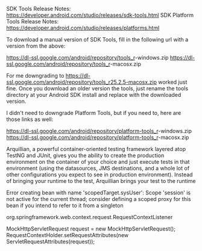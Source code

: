 SDK Tools Release Notes: https://developer.android.com/studio/releases/sdk-tools.html
SDK Platform Tools Release Notes: https://developer.android.com/studio/releases/platforms.html

To download a manual version of SDK Tools, fill in the following url with a version from the above:

https://dl-ssl.google.com/android/repository/tools_r<version>-windows.zip
https://dl-ssl.google.com/android/repository/tools_r<version>-macosx.zip

For me downgrading to https://dl-ssl.google.com/android/repository/tools_r25.2.5-macosx.zip worked just fine. Once you download an older version the tools, just rename the tools directory at your Android SDK install and replace with the downloaded version.

I didn't need to downgrade Platform Tools, but if you need to, here are those links as well:

https://dl-ssl.google.com/android/repository/platform-tools_r<version>-windows.zip
https://dl-ssl.google.com/android/repository/platform-tools_r<version>-macosx.zip



Arquillian, a powerful container-oriented testing framework layered atop TestNG and JUnit, gives you the ability to create the production environment on the container of your choice and just execute tests in that environment (using the datasources, JMS destinations, and a whole lot of other configurations you expect to see in production environment). Instead of bringing your runtime to the test, Arquillian brings your test to the runtime




Error creating bean with name 'scopedTarget.sysUser': Scope 'session' is not active for the current thread; consider defining a scoped proxy for this bean if you intend to refer to it from a singleton


<listener>
            <listener-class>
                    org.springframework.web.context.request.RequestContextListener 
            </listener-class>
  </listener>

MockHttpServletRequest request = new MockHttpServletRequest();
RequestContextHolder.setRequestAttributes(new ServletRequestAttributes(request));
